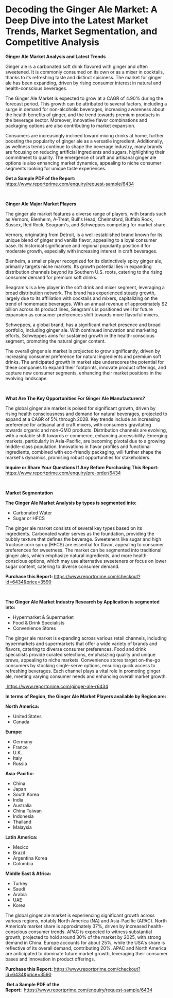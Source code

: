 <p><h1>Decoding the Ginger Ale Market: A Deep Dive into the Latest Market Trends, Market Segmentation, and Competitive Analysis</h1></p><p><strong>Ginger Ale Market Analysis and Latest Trends</strong></p>
<p><p>Ginger ale is a carbonated soft drink flavored with ginger and often sweetened. It is commonly consumed on its own or as a mixer in cocktails, thanks to its refreshing taste and distinct spiciness. The market for ginger ale has been expanding, driven by rising consumer interest in natural and health-conscious beverages. </p><p>The Ginger Ale Market is expected to grow at a CAGR of 4.90% during the forecast period. This growth can be attributed to several factors, including a surge in demand for non-alcoholic beverages, increasing awareness about the health benefits of ginger, and the trend towards premium products in the beverage sector. Moreover, innovative flavor combinations and packaging options are also contributing to market expansion. </p><p>Consumers are increasingly inclined toward mixing drinks at home, further boosting the popularity of ginger ale as a versatile ingredient. Additionally, as wellness trends continue to shape the beverage industry, many brands are focusing on reducing artificial ingredients and sugars, highlighting their commitment to quality. The emergence of craft and artisanal ginger ale options is also enhancing market dynamics, appealing to niche consumer segments looking for unique taste experiences.</p></p>
<p><strong>Get a Sample PDF of the Report:&nbsp;</strong> <a href="https://www.reportprime.com/enquiry/request-sample/6434?utm_campaign=4436&utm_medium=2&utm_source=Github&utm_content=ia&utm_term=15052025&utm_id=ginger-ale">https://www.reportprime.com/enquiry/request-sample/6434</a></p>
<p>&nbsp;</p>
<p><strong>Ginger Ale Major Market Players</strong></p>
<p><p>The ginger ale market features a diverse range of players, with brands such as Vernors, Blenheim, A-Treat, Bull's Head, Chelmsford, Buffalo Rock, Sussex, Red Rock, Seagram's, and Schweppes competing for market share. </p><p>Vernors, originating from Detroit, is a well-established brand known for its unique blend of ginger and vanilla flavor, appealing to a loyal consumer base. Its historical significance and regional popularity position it for moderate growth, especially with increasing interest in craft beverages.</p><p>Blenheim, a smaller player recognized for its distinctively spicy ginger ale, primarily targets niche markets. Its growth potential lies in expanding distribution channels beyond its Southern U.S. roots, catering to the rising consumer demand for premium soft drinks.</p><p>Seagram's is a key player in the soft drink and mixer segment, leveraging a broad distribution network. The brand has experienced steady growth, largely due to its affiliation with cocktails and mixers, capitalizing on the trend of homemade beverages. With an annual revenue of approximately $2 billion across its product lines, Seagram's is positioned well for future expansion as consumer preferences shift towards more flavorful mixers.</p><p>Schweppes, a global brand, has a significant market presence and broad portfolio, including ginger ale. With continued innovation and marketing efforts, Schweppes aims for sustained growth in the health-conscious segment, promoting the natural ginger content.</p><p>The overall ginger ale market is projected to grow significantly, driven by increasing consumer preference for natural ingredients and premium soft drinks. The anticipated growth in market size underscores the potential for these companies to expand their footprints, innovate product offerings, and capture new consumer segments, enhancing their market positions in the evolving landscape.</p></p>
<p>&nbsp;</p>
<p><strong>What Are The Key Opportunities For Ginger Ale Manufacturers?</strong></p>
<p><p>The global ginger ale market is poised for significant growth, driven by rising health consciousness and demand for natural beverages, projected to expand at a CAGR of 5% through 2028. Key trends include an increasing preference for artisanal and craft mixers, with consumers gravitating towards organic and non-GMO products. Distribution channels are evolving, with a notable shift towards e-commerce, enhancing accessibility. Emerging markets, particularly in Asia-Pacific, are becoming pivotal due to a growing middle-class population. Innovations in flavor profiles and functional ingredients, combined with eco-friendly packaging, will further shape the market's dynamics, promising robust opportunities for stakeholders.</p></p>
<p><strong>Inquire or Share Your Questions If Any Before Purchasing This Report:</strong> <a href="https://www.reportprime.com/enquiry/pre-order/6434?utm_campaign=4436&utm_medium=2&utm_source=Github&utm_content=ia&utm_term=15052025&utm_id=ginger-ale">https://www.reportprime.com/enquiry/pre-order/6434</a></p>
<p>&nbsp;</p>
<p><strong>Market Segmentation</strong></p>
<p><strong>The Ginger Ale Market Analysis by types is segmented into:</strong></p>
<p><ul><li>Carbonated Water</li><li>Sugar or HFCS</li></ul></p>
<p><p>The ginger ale market consists of several key types based on its ingredients. Carbonated water serves as the foundation, providing the bubbly texture that defines the beverage. Sweeteners like sugar and high fructose corn syrup (HFCS) are essential for flavor, appealing to consumer preferences for sweetness. The market can be segmented into traditional ginger ales, which emphasize natural ingredients, and more health-conscious options, which may use alternative sweeteners or focus on lower sugar content, catering to diverse consumer demand.</p></p>
<p><strong>Purchase this Report:&nbsp;</strong><a href="https://www.reportprime.com/checkout?id=6434&price=3590&utm_campaign=4436&utm_medium=2&utm_source=Github&utm_content=ia&utm_term=15052025&utm_id=ginger-ale">https://www.reportprime.com/checkout?id=6434&price=3590</a></p>
<p>&nbsp;</p>
<p><strong>The Ginger Ale Market Industry Research by Application is segmented into:</strong></p>
<p><ul><li>Hypermarket & Supermarket</li><li>Food & Drink Specialists</li><li>Convenience Stores</li></ul></p>
<p><p>The ginger ale market is expanding across various retail channels, including hypermarkets and supermarkets that offer a wide variety of brands and flavors, catering to diverse consumer preferences. Food and drink specialists provide curated selections, emphasizing quality and unique brews, appealing to niche markets. Convenience stores target on-the-go consumers by stocking single-serve options, ensuring quick access to refreshing beverages. Each channel plays a vital role in promoting ginger ale, meeting varying consumer needs and enhancing overall market growth.</p></p>
<p><a href="https://www.reportprime.com/ginger-ale-r6434?utm_campaign=4436&utm_medium=2&utm_source=Github&utm_content=ia&utm_term=15052025&utm_id=ginger-ale">&nbsp;https://www.reportprime.com/ginger-ale-r6434</a></p>
<p><strong>In terms of Region, the Ginger Ale Market Players available by Region are:</strong></p>
<p>
    <p> <strong> North America: </strong>
        <ul>
            <li>United States</li>
            <li>Canada</li>
        </ul>
        </p> 
    <p> <strong> Europe: </strong>
        <ul>
            <li>Germany</li>
            <li>France</li>
            <li>U.K.</li>
            <li>Italy</li>
            <li>Russia</li>
        </ul>
        </p> 
    <p> <strong> Asia-Pacific: </strong>
        <ul>
            <li>China</li>
            <li>Japan</li>
            <li>South Korea</li>
            <li>India</li>
            <li>Australia</li>
            <li>China Taiwan</li>
            <li>Indonesia</li>
            <li>Thailand</li>
            <li>Malaysia</li>
        </ul>
        </p> 
    <p> <strong> Latin America: </strong>
        <ul>
            <li>Mexico</li>
            <li>Brazil</li>
            <li>Argentina Korea</li>
            <li>Colombia</li>
        </ul>
        </p> 
    <p> <strong> Middle East & Africa: </strong>
        <ul>
            <li>Turkey</li>
            <li>Saudi</li>
            <li>Arabia</li>
            <li>UAE</li>
            <li>Korea</li>
        </ul>
    </p>
    </p>
<p><p>The global ginger ale market is experiencing significant growth across various regions, notably North America (NA) and Asia-Pacific (APAC). North America’s market share is approximately 37%, driven by increased health-conscious consumer trends. APAC is expected to witness substantial growth, projected to hold around 30% of the market by 2025, with strong demand in China. Europe accounts for about 25%, while the USA's share is reflective of its overall demand, contributing 20%. APAC and North America are anticipated to dominate future market growth, leveraging their consumer bases and innovation in product offerings.</p></p>
<p><strong>Purchase this Report: </strong><a href="https://www.reportprime.com/checkout?id=6434&price=3590&utm_campaign=4436&utm_medium=2&utm_source=Github&utm_content=ia&utm_term=15052025&utm_id=ginger-ale">https://www.reportprime.com/checkout?id=6434&price=3590</a></p>
<p>&nbsp;<strong>Get a Sample PDF of the Report:&nbsp;&nbsp;</strong><a href="https://www.reportprime.com/enquiry/request-sample/6434?utm_campaign=4436&utm_medium=2&utm_source=Github&utm_content=ia&utm_term=15052025&utm_id=ginger-ale">https://www.reportprime.com/enquiry/request-sample/6434</a></p>
<p><strong></strong></p>
<p><p></p><p></p><p></p></p>